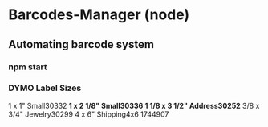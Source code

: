 # Barcodes-Manager (node)

## Automating barcode system

### npm start

### DYMO Label Sizes

1 x 1" Small30332
**1 x 2 1/8" Small30336**
**1 1/8 x 3 1/2" Address30252**
3/8 x 3/4" Jewelry30299
4 x 6" Shipping4x6 1744907
